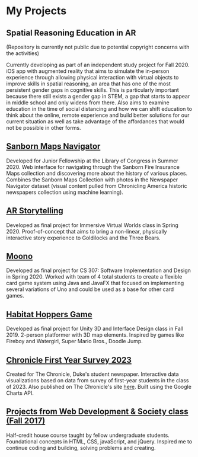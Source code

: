 # My Projects

## Spatial Reasoning Education in AR
(Repository is currently not public due to potential copyright concerns with the activities)

Currently developing as part of an independent study project for Fall 2020. iOS app with augmented reality that aims to simulate the in-person experience through allowing physical interaction with virtual objects to improve skills in spatial reasoning, an area that has one of the most persistent gender gaps in cognitive skills. This is particularly important because there still exists a gender gap in STEM, a gap that starts to appear in middle school and only widens from there. Also aims to examine education in the time of social distancing and how we can shift education to think about the online, remote experience and build better solutions for our current situation as well as take advantage of the affordances that would not be possible in other forms.

## [Sanborn Maps Navigator](https://github.com/selenaqian/sanborn-maps-navigator)
Developed for Junior Fellowship at the Library of Congress in Summer 2020. Web interface for navigating through the Sanborn Fire Insurance Maps collection and discovering more about the history of various places. Combines the Sanborn Maps Collection with photos in the Newspaper Navigator dataset (visual content pulled from Chronicling America historic newspapers collection using machine learning).

## [AR Storytelling](https://github.com/selenaqian/AR-storytelling)
Developed as final project for Immersive Virtual Worlds class in Spring 2020. Proof-of-concept that aims to bring a non-linear, physically interactive story experience to Goldilocks and the Three Bears.

## [Moono](https://github.com/selenaqian/moono)
Developed as final project for CS 307: Software Implementation and Design in Spring 2020. Worked with team of 4 total students to create a flexible card game system using Java and JavaFX that focused on implementing several variations of Uno and could be used as a base for other card games.

## [Habitat Hoppers Game](https://github.com/selenaqian/habitat-hoppers-game)
Developed as final project for Unity 3D and Interface Design class in Fall 2019. 2-person platformer with 3D map elements. Inspired by games like Fireboy and Watergirl, Super Mario Bros., Doodle Jump.

## [Chronicle First Year Survey 2023](https://github.com/selenaqian/dukechronicle-firstyearsurvey2023)
Created for The Chronicle, Duke's student newspaper. Interactive data visualizations based on data from survey of first-year students in the class of 2023. Also published on The Chronicle's site [here](https://www.dukechronicle.com/article/2019/11/duke-first-year-class-of-2023-survey-results). Built using the Google Charts API.

## [Projects from Web Development & Society class (Fall 2017)](https://github.com/selenaqian/selenaqian.github.io)
Half-credit house course taught by fellow undergraduate students. Foundational concepts in HTML, CSS, javaScript, and jQuery. Inspired me to continue coding and building, solving problems and creating.
